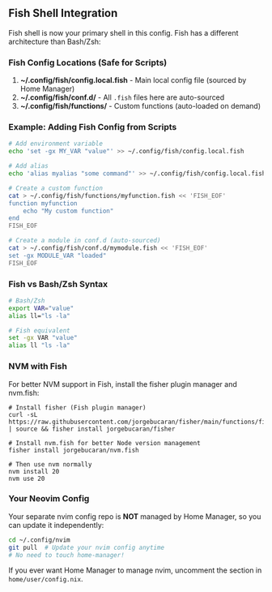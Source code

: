 
## Fish Shell Integration

Fish shell is now your primary shell in this config. Fish has a different architecture than Bash/Zsh:

### Fish Config Locations (Safe for Scripts)

1. **~/.config/fish/config.local.fish** - Main local config file (sourced by Home Manager)
2. **~/.config/fish/conf.d/** - All `.fish` files here are auto-sourced
3. **~/.config/fish/functions/** - Custom functions (auto-loaded on demand)

### Example: Adding Fish Config from Scripts

```bash
# Add environment variable
echo 'set -gx MY_VAR "value"' >> ~/.config/fish/config.local.fish

# Add alias
echo 'alias myalias "some command"' >> ~/.config/fish/config.local.fish

# Create a custom function
cat > ~/.config/fish/functions/myfunction.fish << 'FISH_EOF'
function myfunction
    echo "My custom function"
end
FISH_EOF

# Create a module in conf.d (auto-sourced)
cat > ~/.config/fish/conf.d/mymodule.fish << 'FISH_EOF'
set -gx MODULE_VAR "loaded"
FISH_EOF
```

### Fish vs Bash/Zsh Syntax

```bash
# Bash/Zsh
export VAR="value"
alias ll="ls -la"

# Fish equivalent
set -gx VAR "value"
alias ll "ls -la"
```

### NVM with Fish

For better NVM support in Fish, install the fisher plugin manager and nvm.fish:

```fish
# Install fisher (Fish plugin manager)
curl -sL https://raw.githubusercontent.com/jorgebucaran/fisher/main/functions/fisher.fish | source && fisher install jorgebucaran/fisher

# Install nvm.fish for better Node version management
fisher install jorgebucaran/nvm.fish

# Then use nvm normally
nvm install 20
nvm use 20
```

### Your Neovim Config

Your separate nvim config repo is **NOT** managed by Home Manager, so you can update it independently:

```bash
cd ~/.config/nvim
git pull  # Update your nvim config anytime
# No need to touch home-manager!
```

If you ever want Home Manager to manage nvim, uncomment the section in `home/user/config.nix`.
